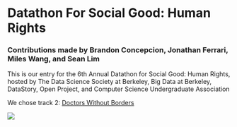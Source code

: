 # Datathon For Social Good: Human Rights

### Contributions made by Brandon Concepcion, Jonathan Ferrari, Miles Wang, and Sean Lim

This is our entry for the 6th Annual Datathon for Social Good: Human Rights, hosted by The Data Science Society at Berkeley, Big Data at Berkeley, DataStory, Open Project, and Computer Science Undergraduate Association

We chose track 2: [Doctors Without Borders](https://docs.google.com/document/d/146NujoNyac5nIBrwS09F6wi-6liRv3M-pvkcWmxwZtg/edit?tab=t.0)

<img src = "https://logowik.com/content/uploads/images/medecins-sans-frontieres-doctos-without-borders4040.jpg">
